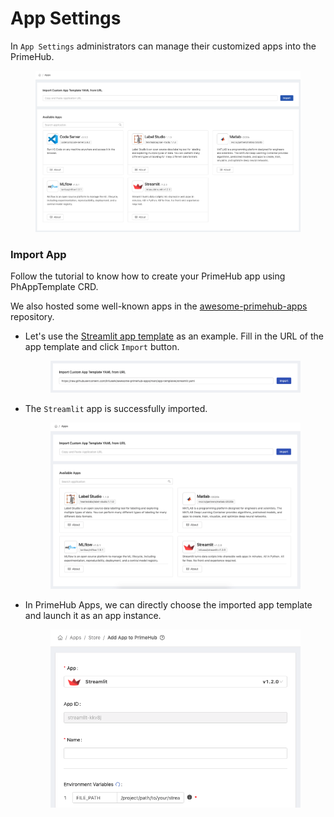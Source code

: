 # App Settings

In `App Settings` administrators can manage their customized apps into the PrimeHub.&#x20;

<figure><img src="../.gitbook/assets/v312-app-settings-default.png" alt=""><figcaption></figcaption></figure>

### Import App

Follow the tutorial to know how to create your PrimeHub app using PhAppTemplate CRD.

We also hosted some well-known apps in the [awesome-primehub-apps](https://github.com/InfuseAI/awesome-primehub-apps) repository.

*   Let's use the [Streamlit app template](https://raw.githubusercontent.com/InfuseAI/awesome-primehub-apps/main/app-templates/streamlit.yaml) as an example. Fill in the URL of the app template and click `Import` button.&#x20;

    <figure><img src="../.gitbook/assets/app-settings-import-streamlit-1 (1).png" alt=""><figcaption></figcaption></figure>
*   The `Streamlit` app is successfully imported.&#x20;

    <figure><img src="../.gitbook/assets/app-settings-import-streamlit-2 (1).png" alt=""><figcaption></figcaption></figure>
*   In PrimeHub Apps, we can directly choose the imported app template and launch it as an app instance.&#x20;

    <figure><img src="../.gitbook/assets/app-settings-import-streamlit-3 (1).png" alt=""><figcaption></figcaption></figure>
